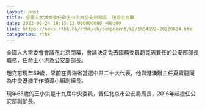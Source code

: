 ```yaml
---
layout: post
title: 全國人大常委會任命王小洪為公安部部長　趙克志免職
date: 2022-06-24 18:15:12.000000000 +08:00
link: https://news.rthk.hk/rthk/ch/component/k2/1654592-20220624.htm
categories: rthk
---
```


全國人大常委會會議在北京閉幕，會議決定免去國務委員趙克志兼任的公安部部長職務，任命王小洪為公安部部長。

趙克志現年69歲，早前在青海省當選中共二十大代表，他與港澳辦主任夏寶龍同為中央港澳工作領導小組副組長。

現年65歲的王小洪是十九屆中央委員，曾任北京市公安局局長，2016年起擔任公安部副部長。
